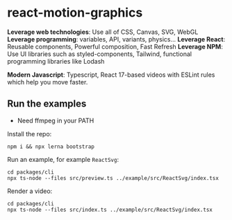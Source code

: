 # react-motion-graphics

**Leverage web technologies**: Use all of CSS, Canvas, SVG, WebGL
**Leverage programming**: variables, API, variants, physics...
**Leverage React**: Reusable components, Powerful composition, Fast Refresh
**Leverage NPM**: Use UI libraries such as styled-components, Tailwind, functional programming libraries like Lodash

**Modern Javascript**: Typescript, React 17-based videos with ESLint rules which help you move faster.

## Run the examples

- Need ffmpeg in your PATH

Install the repo:

```
npm i && npx lerna bootstrap
```

Run an example, for example `ReactSvg`:

```
cd packages/cli
npx ts-node --files src/preview.ts ../example/src/ReactSvg/index.tsx
```

Render a video:

```
cd packages/cli
npx ts-node --files src/index.ts ../example/src/ReactSvg/index.tsx
```
